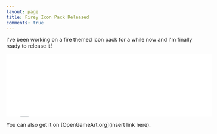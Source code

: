 ```yaml
---
layout: page
title: Firey Icon Pack Released
comments: true
---
```


I've been working on a fire themed icon pack for a while now and I'm finally ready to release it!

<iframe src="//itch.io/embed/26215?linkback=true" width="552" height="167" frameborder="0"></iframe>

<span class="more"></span>

You can also get it on [OpenGameArt.org](insert link here).
